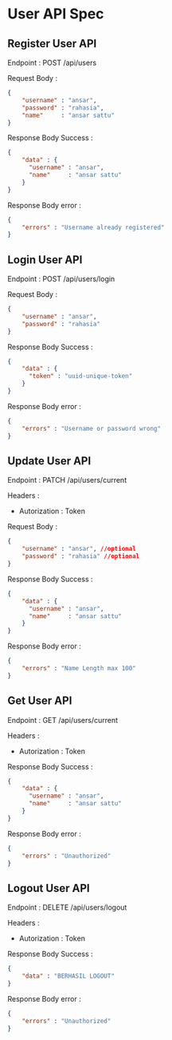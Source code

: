 # User API Spec

## Register User API
Endpoint : POST /api/users

Request Body :

```json
{
    "username" : "ansar",
    "password" : "rahasia",
    "name"     : "ansar sattu"
}
```

Response Body Success :

```json
{
    "data" : {
      "username" : "ansar",
      "name"     : "ansar sattu"
    }
}
```

Response Body error :

```json
{
    "errors" : "Username already registered"    
}
```

## Login User API
Endpoint : POST /api/users/login

Request Body :

```json
{
    "username" : "ansar",
    "password" : "rahasia"
}
```

Response Body Success :

```json
{
    "data" : {
      "token" : "uuid-unique-token"
    }
}
```

Response Body error :

```json
{
    "errors" : "Username or password wrong"    
}
```

## Update User API
Endpoint : PATCH /api/users/current

Headers : 
- Autorization : Token

Request Body :

```json
{
    "username" : "ansar", //optional
    "password" : "rahasia" //optional
}
```

Response Body Success :

```json
{
    "data" : {
      "username" : "ansar",
      "name"     : "ansar sattu"
    }
}
```

Response Body error :

```json
{
    "errors" : "Name Length max 100"    
}
```

## Get User API

Endpoint : GET /api/users/current

Headers : 
- Autorization : Token

Response Body Success :

```json
{
    "data" : {
      "username" : "ansar",
      "name"     : "ansar sattu"
    }
}
```

Response Body error :

```json
{
    "errors" : "Unauthorized"    
}
```

## Logout User API

Endpoint : DELETE /api/users/logout

Headers : 
- Autorization : Token

Response Body Success :

```json
{
    "data" : "BERHASIL LOGOUT"
}
```

Response Body error :

```json
{
    "errors" : "Unauthorized"    
}
```


